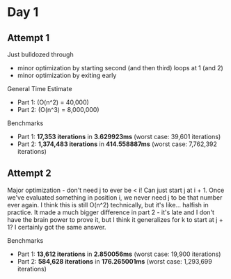 # Day 1
## Attempt 1
Just bulldozed through 
- minor optimization by starting second (and then third) loops at 1 (and 2)
- minor optimization by exiting early

General Time Estimate
- Part 1: (O(n^2) = 40,000)
- Part 2: (O(n^3) = 8,000,000)

Benchmarks
- Part 1: **17,353 iterations** in **3.629923ms** (worst case: 39,601 iterations)
- Part 2: **1,374,483 iterations** in **414.558887ms** (worst case: 7,762,392 iterations)

## Attempt 2
Major optimization - don't need j to ever be < i! Can just start j at i + 1. Once we've evaluated something in position i, we never need j to be that number ever again. I think this is still O(n^2) technically, but it's like... halfish in practice. It made a much bigger difference in part 2 - it's late and I don't have the brain power to prove it, but I think it generalizes for k to start at j + 1? I certainly got the same answer. 

Benchmarks
- Part 1: **13,612 iterations** in **2.850056ms** (worst case: 19,900 iterations)
- Part 2: **584,628 iterations** in **176.265001ms** (worst case: 1,293,699 iterations)



